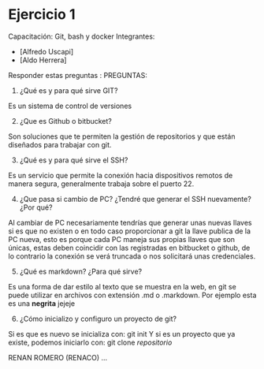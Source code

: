 # Ejercicio 1
Capacitación: Git, bash y docker
Integrantes:
- [Alfredo Uscapi]
- [Aldo Herrera]

Responder estas preguntas :
PREGUNTAS:
1. ¿Qué es y para qué sirve GIT?

Es un sistema de control de versiones

2. ¿Que es Github o bitbucket?

Son soluciones que te permiten la gestión de repositorios y que están diseñados para trabajar con git.

3. ¿Qué es y para qué sirve el SSH?

Es un servicio que permite la conexión hacia dispositivos remotos de manera segura, generalmente trabaja sobre el puerto 22.

4. ¿Que pasa si cambio de PC? ¿Tendré que generar el SSH nuevamente?¿Por qué?

Al cambiar de PC necesariamente tendrías que generar unas nuevas llaves si es que no existen o en todo caso proporcionar a git la llave publica de la PC nueva, esto es porque cada PC maneja sus propias llaves que son únicas, estas deben coincidir con las registradas en bitbucket o github, de lo contrario la conexión se verá truncada o nos solicitará unas credenciales.

5. ¿Qué es markdown? ¿Para qué sirve?

Es una forma de dar estilo al texto que se muestra en la web, en git se puede utilizar en archivos con extensión .md o .markdown.
Por ejemplo esta es una **negrita** jejeje


6. ¿Cómo inicializo y configuro un proyecto de git?

Si es que es nuevo se inicializa con: git init
Y si es un proyecto que ya existe, podemos iniciarlo con: git clone *repositorio*

RENAN ROMERO (RENACO)
...
